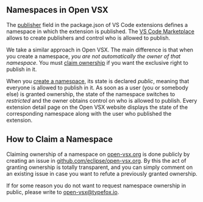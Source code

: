 ## Namespaces in Open VSX

The [publisher](https://code.visualstudio.com/api/references/extension-manifest) field in the package.json of VS Code extensions defines a namespace in which the extension is published. The [VS Code Marketplace](https://marketplace.visualstudio.com/vscode) allows to create publishers and control who is allowed to publish.

We take a similar approach in Open VSX. The main difference is that when you create a namespace, _you are not automatically the owner of that namespace_. You must [claim ownership](#how-to-claim-a-namespace) if you want the exclusive right to publish in it.

When you [create a namespace](https://www.npmjs.com/package/ovsx#create-a-namespace), its state is declared _public_, meaning that everyone is allowed to publish in it. As soon as a user (you or somebody else) is granted ownership, the state of the namespace switches to _restricted_ and the owner obtains control on who is allowed to publish. Every extension detail page on the Open VSX website displays the state of the corresponding namespace along with the user who published the extension.

## How to Claim a Namespace

Claiming ownership of a namespace on [open-vsx.org](https://open-vsx.org) is done publicly by creating an issue in [github.com/eclipse/open-vsx.org](https://github.com/eclipse/open-vsx.org/issues/new/choose). By this the act of granting ownership is totally transparent, and you can simply comment on an existing issue in case you want to refute a previously granted ownership.

If for some reason you do not want to request namespace ownership in public, please write to [open-vsx@typefox.io](mailto:open-vsx@typefox.io).
